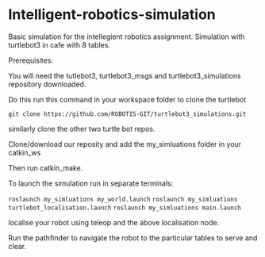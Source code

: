# Intelligent-robotics-simulation
Basic simulation for the intellegient robotics assignment.
Simulation with turtlebot3 in cafe with 8 tables.

Prerequisites:

You will need the tutlebot3, turtlebot3_msgs and turtlebot3_simulations repository downloaded.

Do this run this command in your workspace folder to clone the turtlebot

`git clone https://github.com/ROBOTIS-GIT/turtlebot3_simulations.git`

similarly clone the other two turtle bot repos.

Clone/download our reposity and add the my_simluations folder in your catkin_ws

Then run catkin_make.

To launch the simulation run in separate terminals:

`roslaunch my_simluations my_world.launch`
`roslaunch my_simluations turtlebot_localisation.launch`
`roslaunch my_simluations main.launch`

localise your robot using teleop and the above localisation node.

Run the pathfinder to navigate the robot to the particular tables to serve and clear.
